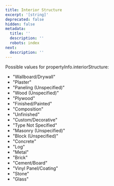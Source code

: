 ```yaml
---
title: Interior Structure
excerpt: '[string]'
deprecated: false
hidden: false
metadata:
  title: ''
  description: ''
  robots: index
next:
  description: ''
---
```

Possible values for propertyInfo.interiorStructure:

* "Wallboard/Drywall"
* "Plaster"
* "Paneling (Unspecified)"
* "Wood (Unspecified)"
* "Plywood"
* "Finished/Painted"
* "Composition"
* "Unfinished"
* "Custom/Decorative"
* "Type Not Specified"
* "Masonry (Unspecified)"
* "Block (Unspecified)"
* "Concrete"
* "Log"
* "Metal"
* "Brick"
* "Cement/Board"
* "Vinyl Panel/Coating"
* "Stone"
* "Glass"
